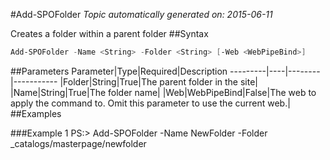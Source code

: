 #Add-SPOFolder
*Topic automatically generated on: 2015-06-11*

Creates a folder within a parent folder
##Syntax
```powershell
Add-SPOFolder -Name <String> -Folder <String> [-Web <WebPipeBind>]
```


##Parameters
Parameter|Type|Required|Description
---------|----|--------|-----------
|Folder|String|True|The parent folder in the site|
|Name|String|True|The folder name|
|Web|WebPipeBind|False|The web to apply the command to. Omit this parameter to use the current web.|
##Examples

###Example 1
    PS:> Add-SPOFolder -Name NewFolder -Folder _catalogs/masterpage/newfolder

<!-- Ref: CBBCDA0CA4186E50F84F4F12CA6A27DA -->